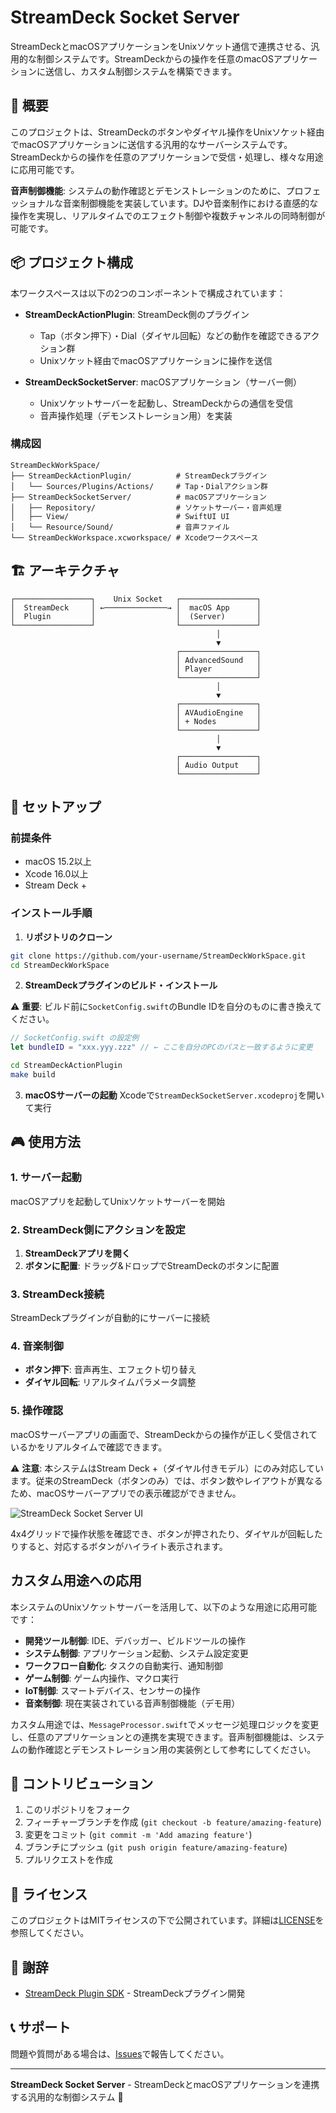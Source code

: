# StreamDeck Socket Server

StreamDeckとmacOSアプリケーションをUnixソケット通信で連携させる、汎用的な制御システムです。StreamDeckからの操作を任意のmacOSアプリケーションに送信し、カスタム制御システムを構築できます。

## 🔌 概要

このプロジェクトは、StreamDeckのボタンやダイヤル操作をUnixソケット経由でmacOSアプリケーションに送信する汎用的なサーバーシステムです。StreamDeckからの操作を任意のアプリケーションで受信・処理し、様々な用途に応用可能です。

**音声制御機能**: システムの動作確認とデモンストレーションのために、プロフェッショナルな音楽制御機能を実装しています。DJや音楽制作における直感的な操作を実現し、リアルタイムでのエフェクト制御や複数チャンネルの同時制御が可能です。

## 📦 プロジェクト構成
本ワークスペースは以下の2つのコンポーネントで構成されています：

- **StreamDeckActionPlugin**: StreamDeck側のプラグイン
  - Tap（ボタン押下）・Dial（ダイヤル回転）などの動作を確認できるアクション群
  - Unixソケット経由でmacOSアプリケーションに操作を送信

- **StreamDeckSocketServer**: macOSアプリケーション（サーバー側）
  - Unixソケットサーバーを起動し、StreamDeckからの通信を受信
  - 音声操作処理（デモンストレーション用）を実装

### 構成図

```
StreamDeckWorkSpace/
├── StreamDeckActionPlugin/          # StreamDeckプラグイン
│   └── Sources/Plugins/Actions/     # Tap・Dialアクション群
├── StreamDeckSocketServer/          # macOSアプリケーション
│   ├── Repository/                  # ソケットサーバー・音声処理
│   ├── View/                        # SwiftUI UI
│   └── Resource/Sound/              # 音声ファイル
└── StreamDeckWorkspace.xcworkspace/ # Xcodeワークスペース
```

## 🏗️ アーキテクチャ

```
┌─────────────────┐    Unix Socket   ┌─────────────────┐
│  StreamDeck     │ ←──────────────→ │  macOS App      │
│  Plugin         │                  │  (Server)       │
└─────────────────┘                  └─────────────────┘
                                              │
                                              ▼
                                     ┌─────────────────┐
                                     │ AdvancedSound   │
                                     │ Player          │
                                     └─────────────────┘
                                              │
                                              ▼
                                     ┌─────────────────┐
                                     │ AVAudioEngine   │
                                     │ + Nodes         │
                                     └─────────────────┘
                                              │
                                              ▼
                                     ┌─────────────────┐
                                     │ Audio Output    │
                                     └─────────────────┘
```

## 🚀 セットアップ

### 前提条件
- macOS 15.2以上
- Xcode 16.0以上
- Stream Deck +

### インストール手順

1. **リポジトリのクローン**
```bash
git clone https://github.com/your-username/StreamDeckWorkSpace.git
cd StreamDeckWorkSpace
```

2. **StreamDeckプラグインのビルド・インストール**

⚠️ **重要**: ビルド前に`SocketConfig.swift`のBundle IDを自分のものに書き換えてください。

```swift
// SocketConfig.swift の設定例
let bundleID = "xxx.yyy.zzz" // ← ここを自分のPCのパスと一致するように変更
```


```bash
cd StreamDeckActionPlugin
make build
```

3. **macOSサーバーの起動**
Xcodeで`StreamDeckSocketServer.xcodeproj`を開いて実行

## 🎮 使用方法

### 1. サーバー起動
macOSアプリを起動してUnixソケットサーバーを開始

### 2. StreamDeck側にアクションを設定
1. **StreamDeckアプリを開く**
2. **ボタンに配置**: ドラッグ&ドロップでStreamDeckのボタンに配置

### 3. StreamDeck接続
StreamDeckプラグインが自動的にサーバーに接続

### 4. 音楽制御
- **ボタン押下**: 音声再生、エフェクト切り替え
- **ダイヤル回転**: リアルタイムパラメータ調整

### 5. 操作確認
macOSサーバーアプリの画面で、StreamDeckからの操作が正しく受信されているかをリアルタイムで確認できます。

⚠️ **注意**: 本システムはStream Deck +（ダイヤル付きモデル）にのみ対応しています。従来のStreamDeck（ボタンのみ）では、ボタン数やレイアウトが異なるため、macOSサーバーアプリでの表示確認ができません。

![StreamDeck Socket Server UI](images/socket_serve_ui.png)

4x4グリッドで操作状態を確認でき、ボタンが押されたり、ダイヤルが回転したりすると、対応するボタンがハイライト表示されます。


## カスタム用途への応用
本システムのUnixソケットサーバーを活用して、以下のような用途に応用可能です：

- **開発ツール制御**: IDE、デバッガー、ビルドツールの操作
- **システム制御**: アプリケーション起動、システム設定変更
- **ワークフロー自動化**: タスクの自動実行、通知制御
- **ゲーム制御**: ゲーム内操作、マクロ実行
- **IoT制御**: スマートデバイス、センサーの操作
- **音楽制御**: 現在実装されている音声制御機能（デモ用）

カスタム用途では、`MessageProcessor.swift`でメッセージ処理ロジックを変更し、任意のアプリケーションとの連携を実現できます。音声制御機能は、システムの動作確認とデモンストレーション用の実装例として参考にしてください。

## 🤝 コントリビューション

1. このリポジトリをフォーク
2. フィーチャーブランチを作成 (`git checkout -b feature/amazing-feature`)
3. 変更をコミット (`git commit -m 'Add amazing feature'`)
4. ブランチにプッシュ (`git push origin feature/amazing-feature`)
5. プルリクエストを作成

## 📝 ライセンス

このプロジェクトはMITライセンスの下で公開されています。詳細は[LICENSE](https://opensource.org/licenses/MIT)を参照してください。

## 🙏 謝辞

- [StreamDeck Plugin SDK](https://github.com/emorydunn/StreamDeckPlugin) - StreamDeckプラグイン開発

## 📞 サポート

問題や質問がある場合は、[Issues](https://github.com/your-username/StreamDeckWorkSpace/issues)で報告してください。

---

**StreamDeck Socket Server** - StreamDeckとmacOSアプリケーションを連携する汎用的な制御システム 🔌